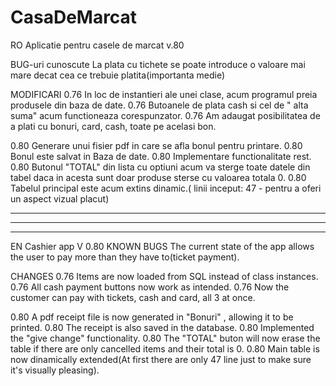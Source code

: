 # CasaDeMarcat

RO
 Aplicatie pentru casele de marcat v.80
 
BUG-uri cunoscute
 La plata cu tichete se poate introduce o valoare mai mare decat cea ce trebuie platita(importanta medie)

MODIFICARI
 0.76 In loc de instantieri ale unei clase, acum programul preia produsele din baza de date.
 0.76 Butoanele de plata cash si cel de " alta suma" acum functioneaza corespunzator.
 0.76 Am adaugat posibilitatea de a plati cu bonuri, card, cash, toate  pe acelasi bon.

 0.80 Generare unui fisier pdf in care se afla bonul pentru printare.
 0.80 Bonul este salvat in Baza de date.
 0.80 Implementare functionalitate rest.
 0.80 Butonul "TOTAL" din lista cu optiuni acum va sterge toate datele din tabel daca in acesta sunt doar produse sterse cu valoarea totala 0.
 0.80 Tabelul principal este acum extins dinamic.( linii inceput: 47 - pentru a oferi un aspect vizual placut)

--------------------------------------------------------------------------------------------------------------
--------------------------------------------------------------------------------------------------------------
--------------------------------------------------------------------------------------------------------------

EN
 Cashier app V 0.80
KNOWN BUGS
 The current state of the app allows the user to pay more than they have to(ticket payment).

CHANGES
 0.76 Items are now loaded from  SQL instead of class instances.
 0.76 All cash payment buttons now work as intended.
 0.76 Now the customer can pay with tickets, cash and card, all 3 at once.

 0.80 A pdf receipt file is now generated in  "Bonuri" , allowing it to be printed.
 0.80 The receipt is also saved in the database.
 0.80 Implemented the "give change" functionality.
 0.80 The "TOTAL" buton will now erase the table if there are only cancelled items and their total is 0.
 0.80 Main table is now dinamically extended(At first there are only 47 line just to make sure it's visually pleasing).

